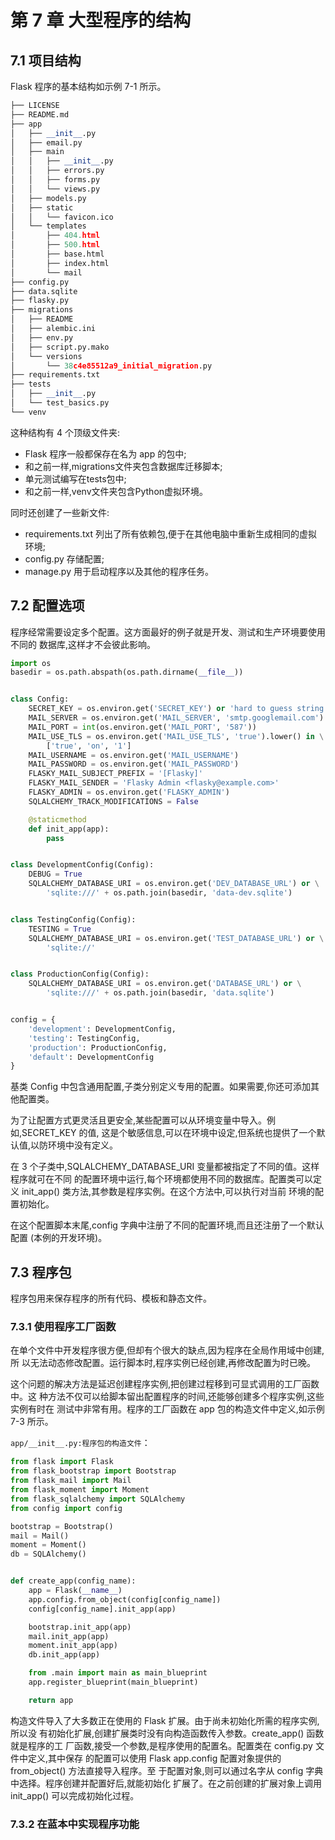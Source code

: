 # 第 7 章 大型程序的结构

## 7.1 项目结构

Flask 程序的基本结构如示例 7-1 所示。

```python
├── LICENSE
├── README.md
├── app
│   ├── __init__.py
│   ├── email.py
│   ├── main
│   │   ├── __init__.py
│   │   ├── errors.py
│   │   ├── forms.py
│   │   └── views.py
│   ├── models.py
│   ├── static
│   │   └── favicon.ico
│   └── templates
│       ├── 404.html
│       ├── 500.html
│       ├── base.html
│       ├── index.html
│       └── mail
├── config.py
├── data.sqlite
├── flasky.py
├── migrations
│   ├── README
│   ├── alembic.ini
│   ├── env.py
│   ├── script.py.mako
│   └── versions
│       └── 38c4e85512a9_initial_migration.py
├── requirements.txt
├── tests
│   ├── __init__.py
│   └── test_basics.py
└── venv
```

这种结构有 4 个顶级文件夹:

-   Flask 程序一般都保存在名为 app 的包中;
-   和之前一样,migrations文件夹包含数据库迁移脚本;
-   单元测试编写在tests包中;
-   和之前一样,venv文件夹包含Python虚拟环境。

同时还创建了一些新文件:

-   requirements.txt 列出了所有依赖包,便于在其他电脑中重新生成相同的虚拟环境;
-   config.py 存储配置;
-   manage.py 用于启动程序以及其他的程序任务。

## 7.2 配置选项

程序经常需要设定多个配置。这方面最好的例子就是开发、测试和生产环境要使用不同的 数据库,这样才不会彼此影响。

```python
import os
basedir = os.path.abspath(os.path.dirname(__file__))


class Config:
    SECRET_KEY = os.environ.get('SECRET_KEY') or 'hard to guess string'
    MAIL_SERVER = os.environ.get('MAIL_SERVER', 'smtp.googlemail.com')
    MAIL_PORT = int(os.environ.get('MAIL_PORT', '587'))
    MAIL_USE_TLS = os.environ.get('MAIL_USE_TLS', 'true').lower() in \
        ['true', 'on', '1']
    MAIL_USERNAME = os.environ.get('MAIL_USERNAME')
    MAIL_PASSWORD = os.environ.get('MAIL_PASSWORD')
    FLASKY_MAIL_SUBJECT_PREFIX = '[Flasky]'
    FLASKY_MAIL_SENDER = 'Flasky Admin <flasky@example.com>'
    FLASKY_ADMIN = os.environ.get('FLASKY_ADMIN')
    SQLALCHEMY_TRACK_MODIFICATIONS = False

    @staticmethod
    def init_app(app):
        pass


class DevelopmentConfig(Config):
    DEBUG = True
    SQLALCHEMY_DATABASE_URI = os.environ.get('DEV_DATABASE_URL') or \
        'sqlite:///' + os.path.join(basedir, 'data-dev.sqlite')


class TestingConfig(Config):
    TESTING = True
    SQLALCHEMY_DATABASE_URI = os.environ.get('TEST_DATABASE_URL') or \
        'sqlite://'


class ProductionConfig(Config):
    SQLALCHEMY_DATABASE_URI = os.environ.get('DATABASE_URL') or \
        'sqlite:///' + os.path.join(basedir, 'data.sqlite')


config = {
    'development': DevelopmentConfig,
    'testing': TestingConfig,
    'production': ProductionConfig,
    'default': DevelopmentConfig
}
```

基类 Config 中包含通用配置,子类分别定义专用的配置。如果需要,你还可添加其他配置类。

为了让配置方式更灵活且更安全,某些配置可以从环境变量中导入。例如,SECRET_KEY 的值, 这是个敏感信息,可以在环境中设定,但系统也提供了一个默认值,以防环境中没有定义。

在 3 个子类中,SQLALCHEMY_DATABASE_URI 变量都被指定了不同的值。这样程序就可在不同 的配置环境中运行,每个环境都使用不同的数据库。配置类可以定义 init_app() 类方法,其参数是程序实例。在这个方法中,可以执行对当前 环境的配置初始化。

在这个配置脚本末尾,config 字典中注册了不同的配置环境,而且还注册了一个默认配置 (本例的开发环境)。

## 7.3 程序包

程序包用来保存程序的所有代码、模板和静态文件。

### 7.3.1 使用程序工厂函数

在单个文件中开发程序很方便,但却有个很大的缺点,因为程序在全局作用域中创建,所 以无法动态修改配置。运行脚本时,程序实例已经创建,再修改配置为时已晚。

这个问题的解决方法是延迟创建程序实例,把创建过程移到可显式调用的工厂函数中。这 种方法不仅可以给脚本留出配置程序的时间,还能够创建多个程序实例,这些实例有时在 测试中非常有用。程序的工厂函数在 app 包的构造文件中定义,如示例 7-3 所示。

`app/__init__.py:程序包的构造文件`：

```python
from flask import Flask
from flask_bootstrap import Bootstrap
from flask_mail import Mail
from flask_moment import Moment
from flask_sqlalchemy import SQLAlchemy
from config import config

bootstrap = Bootstrap()
mail = Mail()
moment = Moment()
db = SQLAlchemy()


def create_app(config_name):
    app = Flask(__name__)
    app.config.from_object(config[config_name])
    config[config_name].init_app(app)

    bootstrap.init_app(app)
    mail.init_app(app)
    moment.init_app(app)
    db.init_app(app)

    from .main import main as main_blueprint
    app.register_blueprint(main_blueprint)

    return app
```

构造文件导入了大多数正在使用的 Flask 扩展。由于尚未初始化所需的程序实例,所以没 有初始化扩展,创建扩展类时没有向构造函数传入参数。create_app() 函数就是程序的工 厂函数,接受一个参数,是程序使用的配置名。配置类在 config.py 文件中定义,其中保存 的配置可以使用 Flask app.config 配置对象提供的 from_object() 方法直接导入程序。至 于配置对象,则可以通过名字从 config 字典中选择。程序创建并配置好后,就能初始化 扩展了。在之前创建的扩展对象上调用 init_app() 可以完成初始化过程。

### 7.3.2 在蓝本中实现程序功能

